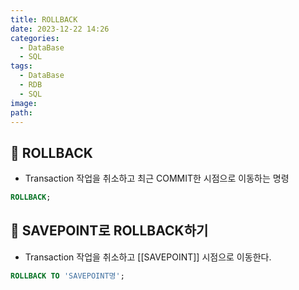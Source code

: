 ```yaml
---
title: ROLLBACK
date: 2023-12-22 14:26
categories:
  - DataBase
  - SQL
tags:
  - DataBase
  - RDB
  - SQL
image: 
path:
---
```


## 🌈 ROLLBACK
+ Transaction 작업을 취소하고 최근 COMMIT한 시점으로 이동하는 명령
```sql
ROLLBACK;
```

## 🌈 SAVEPOINT로 ROLLBACK하기
+ Transaction 작업을 취소하고 [[SAVEPOINT]] 시점으로 이동한다.
```sql
ROLLBACK TO 'SAVEPOINT명';
```
